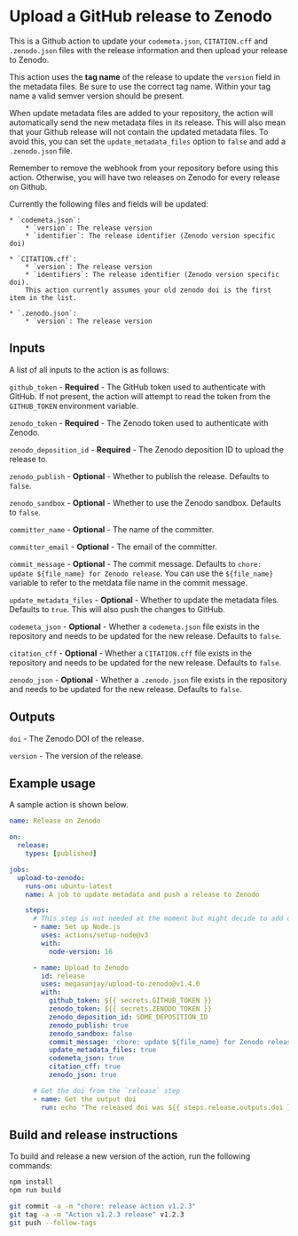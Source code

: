 # Upload a GitHub release to Zenodo

This is a Github action to update your `codemeta.json`, `CITATION.cff` and `.zenodo.json` files with the release information and then upload your release to Zenodo.

This action uses the **tag name** of the release to update the `version` field in the metadata files. Be sure to use the correct tag name. Within your tag name a valid semver version should be present.

When update metadata files are added to your repository, the action will automatically send the new metadata files in its release. This will also mean that your Github release will not contain the updated metadata files. To avoid this, you can set the `update_metadata_files` option to `false` and add a `.zenodo.json` file.

Remember to remove the webhook from your repository before using this action. Otherwise, you will have two releases on Zenodo for every release on Github.

Currently the following files and fields will be updated:

    * `codemeta.json`:
        * `version`: The release version
        * `identifier`: The release identifier (Zenodo version specific doi)

    * `CITATION.cff`:
        * `version`: The release version
        * `identifiers`: The release identifier (Zenodo version specific doi).
        This action currently assumes your old zenodo doi is the first item in the list.

    * `.zenodo.json`:
        * `version`: The release version

## Inputs

A list of all inputs to the action is as follows:

`github_token` - **Required** - The GitHub token used to authenticate with GitHub. If not present, the action will attempt to read the token from the `GITHUB_TOKEN` environment variable.

`zenodo_token` - **Required** - The Zenodo token used to authenticate with Zenodo.

`zenodo_deposition_id` - **Required** - The Zenodo deposition ID to upload the release to.

`zenodo_publish` - **Optional** - Whether to publish the release. Defaults to `false`.

`zenodo_sandbox` - **Optional** - Whether to use the Zenodo sandbox. Defaults to `false`.

`committer_name` - **Optional** - The name of the committer.

`committer_email` - **Optional** - The email of the committer.

`commit_message` - **Optional** - The commit message. Defaults to `chore: update ${file_name} for Zenodo release`. You can use the `${file_name}` variable to refer to the metdata file name in the commit message.

`update_metadata_files` - **Optional** - Whether to update the metadata files. Defaults to `true`. This will also push the changes to GitHub.

`codemeta_json` - **Optional** - Whether a `codemeta.json` file exists in the repository and needs to be updated for the new release. Defaults to `false`.

`citation_cff` - **Optional** - Whether a `CITATION.cff` file exists in the repository and needs to be updated for the new release. Defaults to `false`.

`zenodo_json` - **Optional** - Whether a `.zenodo.json` file exists in the repository and needs to be updated for the new release. Defaults to `false`.

## Outputs

`doi` - The Zenodo DOI of the release.

`version` - The version of the release.

## Example usage

A sample action is shown below.

```yaml
name: Release on Zenodo

on:
  release:
    types: [published]

jobs:
  upload-to-zenodo:
    runs-on: ubuntu-latest
    name: A job to update metadata and push a release to Zenodo

    steps:
      # This step is not needed at the moment but might decide to add on more steps in the future
      - name: Set up Node.js
        uses: actions/setup-node@v3
        with:
          node-version: 16

      - name: Upload to Zenodo
        id: release
        uses: megasanjay/upload-to-zenodo@v1.4.0
        with:
          github_token: ${{ secrets.GITHUB_TOKEN }}
          zenodo_token: ${{ secrets.ZENODO_TOKEN }}
          zenodo_deposition_id: SOME_DEPOSITION_ID
          zenodo_publish: true
          zenodo_sandbox: false
          commit_message: 'chore: update ${file_name} for Zenodo release'
          update_metadata_files: true
          codemeta_json: true
          citation_cff: true
          zenodo_json: true

      # Get the doi from the `release` step
      - name: Get the output doi
        run: echo "The released doi was ${{ steps.release.outputs.doi }}"
```

## Build and release instructions

To build and release a new version of the action, run the following commands:

```sh
npm install
npm run build

git commit -a -m "chore: release action v1.2.3"
git tag -a -m "Action v1.2.3 release" v1.2.3
git push --follow-tags
```
